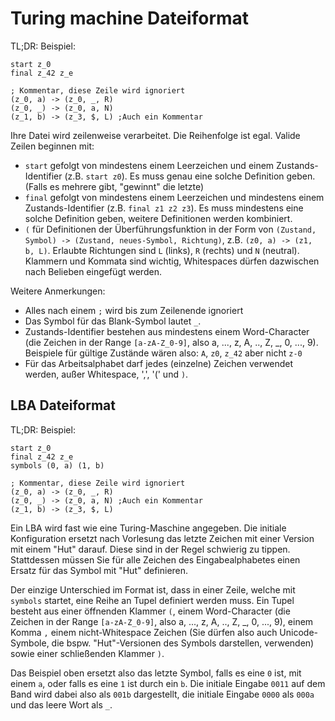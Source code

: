 # Turing machine Dateiformat

TL;DR: Beispiel:

```
start z_0
final z_42 z_e

; Kommentar, diese Zeile wird ignoriert
(z_0, a) -> (z_0, _, R)
(z_0, _) -> (z_0, a, N)
(z_1, b) -> (z_3, $, L) ;Auch ein Kommentar
```

Ihre Datei wird zeilenweise verarbeitet. Die Reihenfolge ist egal.
Valide Zeilen beginnen mit:

- `start` gefolgt von mindestens einem Leerzeichen und einem Zustands-Identifier (z.B. `start z0`).
   Es muss genau eine solche Definition geben. (Falls es mehrere gibt, "gewinnt" die letzte)
- `final` gefolgt von mindestens einem Leerzeichen und mindestens einem Zustands-Identifier (z.B. `final z1 z2 z3`).
   Es muss mindestens eine solche Definition geben, weitere Definitionen werden kombiniert.
- `(` für Definitionen der Überführungsfunktion in der Form von
  `(Zustand, Symbol) -> (Zustand, neues-Symbol, Richtung)`,
  z.B. `(z0, a) -> (z1, b, L)`.
  Erlaubte Richtungen sind `L` (links), `R` (rechts) und `N` (neutral).
  Klammern und Kommata sind wichtig, Whitespaces dürfen dazwischen nach Belieben eingefügt werden.

Weitere Anmerkungen:
- Alles nach einem `;` wird bis zum Zeilenende ignoriert
- Das Symbol für das Blank-Symbol lautet `_`.
- Zustands-Identifier bestehen aus mindestens einem Word-Character (die Zeichen in der Range `[a-zA-Z_0-9]`, also a, ..., z, A, .., Z, \_, 0, ..., 9).
  Beispiele für gültige Zustände wären also: `A`, `z0`, `z_42` aber nicht `z-0`
- Für das Arbeitsalphabet darf jedes (einzelne) Zeichen verwendet werden, außer Whitespace, ',', '(' und `)`.

## LBA Dateiformat

TL;DR: Beispiel:

```
start z_0
final z_42 z_e
symbols (0, a) (1, b)

; Kommentar, diese Zeile wird ignoriert
(z_0, a) -> (z_0, _, R)
(z_0, _) -> (z_0, a, N) ;Auch ein Kommentar
(z_1, b) -> (z_3, $, L)
```

Ein LBA wird fast wie eine Turing-Maschine angegeben.
Die initiale Konfiguration ersetzt nach Vorlesung das letzte Zeichen mit einer Version mit einem "Hut" darauf.
Diese sind in der Regel schwierig zu tippen.
Stattdessen müssen Sie für alle Zeichen des Eingabealphabetes einen Ersatz für das Symbol mit "Hut" definieren.

Der einzige Unterschied im Format ist, dass in einer Zeile, welche mit `symbols` startet, eine Reihe an Tupel definiert werden muss.
Ein Tupel besteht aus einer öffnenden Klammer `(`, einem Word-Character (die Zeichen in der Range `[a-zA-Z_0-9]`, also a, ..., z, A, .., Z, \_, 0, ..., 9),
einem Komma `,` einem nicht-Whitespace Zeichen (Sie dürfen also auch Unicode-Symbole, die bspw. "Hut"-Versionen des Symbols darstellen, verwenden)
sowie einer schließenden Klammer `)`.

Das Beispiel oben ersetzt also das letzte Symbol, falls es eine `0` ist, mit einem `a`, oder falls es eine `1` ist durch ein `b`.
Die initiale Eingabe `0011` auf dem Band wird dabei also als `001b` dargestellt,
die initiale Eingabe `0000` als `000a` und das leere Wort als `_`.
